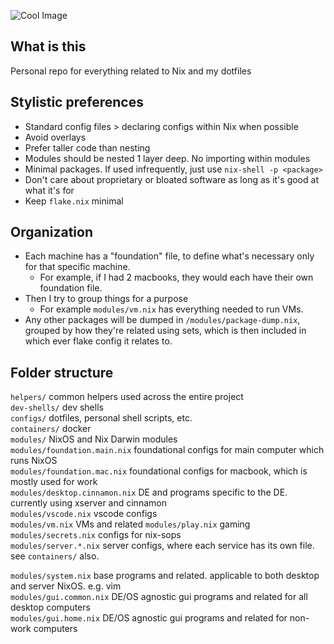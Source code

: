 ![Cool Image](https://i.imgur.com/C4dBczf.png)
## What is this

Personal repo for everything related to Nix and my dotfiles

## Stylistic preferences
- Standard config files > declaring configs within Nix when possible
- Avoid overlays
- Prefer taller code than nesting
- Modules should be nested 1 layer deep. No importing within modules  
- Minimal packages. If used infrequently, just use `nix-shell -p <package>`
- Don't care about proprietary or bloated software as long as it's good at what it's for  
- Keep `flake.nix` minimal

## Organization
- Each machine has a "foundation" file, to define  what's necessary only for that specific machine. 
    - For example, if I had 2 macbooks, they would each have their own foundation file.  
- Then I try to group things for a purpose
    - For example `modules/vm.nix` has everything needed to run VMs.   
- Any other packages will be dumped in `/modules/package-dump.nix`, grouped by how they're related using sets, which is then included in which ever flake config it relates to.

## Folder structure  

`helpers/` common helpers used across the entire project  
`dev-shells/` dev shells  
`configs/` dotfiles, personal shell scripts, etc.  
`containers/` docker  
`modules/` NixOS and Nix Darwin modules   
`modules/foundation.main.nix` foundational configs for main computer which runs NixOS   
`modules/foundation.mac.nix` foundational configs for macbook, which is mostly used for work   
`modules/desktop.cinnamon.nix` DE and programs specific to the DE. currently using xserver and cinnamon   
`modules/vscode.nix` vscode configs   
`modules/vm.nix` VMs and related
`modules/play.nix` gaming  
`modules/secrets.nix` configs for nix-sops  
`modules/server.*.nix` server configs, where each service has its own file. see `containers/` also.   

`modules/system.nix` base programs and related. applicable to both desktop and server NixOS. e.g. vim  
`modules/gui.common.nix` DE/OS agnostic gui programs and related for all desktop computers  
`modules/gui.home.nix` DE/OS agnostic gui programs and related for non-work computers  